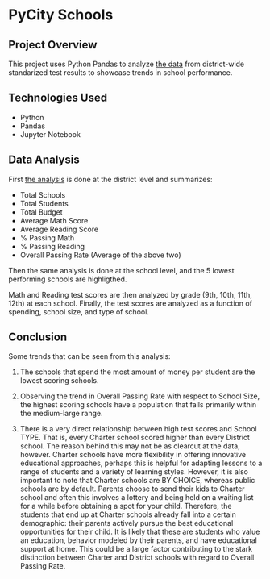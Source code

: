 # PyCity Schools

## Project Overview

This project uses Python Pandas to analyze [the data](PyCitySchool/Resources) from district-wide standarized test results to showcase trends in school performance. 

## Technologies Used

- Python
- Pandas
- Jupyter Notebook

## Data Analysis

First [the analysis](PyCitySchools/PyCitySchools_complete.ipynb) is done at the district level and summarizes: 
- Total Schools
- Total Students
- Total Budget
- Average Math Score
- Average Reading Score
- % Passing Math
- % Passing Reading
- Overall Passing Rate (Average of the above two) 

Then the same analysis is done at the school level, and the 5 lowest performing schools are highligthed.

Math and Reading test scores are then analyzed by grade (9th, 10th, 11th, 12th) at each school. Finally, the test scores are analyzed as a function of spending, school size, and type of school.

## Conclusion

Some trends that can be seen from this analysis:

1. The schools that spend the most amount of money per student are the lowest scoring schools.

2. Observing the trend in Overall Passing Rate with respect to School Size, the highest scoring schools have a population that falls primarily within the medium-large range.

3. There is a very direct relationship between high test scores and School TYPE. That is, every Charter school scored higher than every District school. The reason behind this may not be as clearcut at the data, however. Charter schools have more flexibility in offering innovative educational approaches, perhaps this is helpful for adapting lessons to a range of students and a variety of learning styles. However, it is also important to note that Charter schools are BY CHOICE, whereas public schools are by default. Parents choose to send their kids to Charter school and often this involves a lottery and being held on a waiting list for a while before obtaining a spot for your child. Therefore, the students that end up at Charter schools already fall into a certain demographic: their parents actively pursue the best educational opportunities for their child. It is likely that these are students who value an education, behavior modeled by their parents, and have educational support at home. This could be a large factor contributing to the stark distinction between Charter and District schools with regard to Overall Passing Rate.
